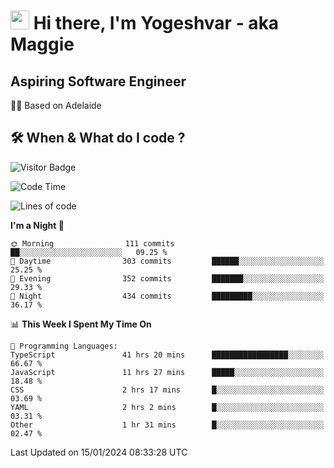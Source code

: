 <h1><img src="https://emojis.slackmojis.com/emojis/images/1531849430/4246/blob-sunglasses.gif?1531849430" width="30"/> Hi there, I'm Yogeshvar - aka Maggie</h1>

## Aspiring Software Engineer
🏂🏻  Based on Adelaide 

## 🛠 When & What do I code ?  

![Visitor Badge](https://visitor-badge.feriirawann.repl.co?username=yogeshvar&repo=yogeshvar&label=Visitors&style=plastic&color=%23457BFF&contentType=svg)

<!--START_SECTION:waka-->
![Code Time](http://img.shields.io/badge/Code%20Time-2%2C581%20hrs%2042%20mins-blue)

![Lines of code](https://img.shields.io/badge/From%20Hello%20World%20I%27ve%20Written-4.1%20million%20lines%20of%20code-blue)

**I'm a Night 🦉** 

```text
🌞 Morning                111 commits         ██░░░░░░░░░░░░░░░░░░░░░░░   09.25 % 
🌆 Daytime                303 commits         ██████░░░░░░░░░░░░░░░░░░░   25.25 % 
🌃 Evening                352 commits         ███████░░░░░░░░░░░░░░░░░░   29.33 % 
🌙 Night                  434 commits         █████████░░░░░░░░░░░░░░░░   36.17 % 
```


📊 **This Week I Spent My Time On** 

```text
💬 Programming Languages: 
TypeScript               41 hrs 20 mins      █████████████████░░░░░░░░   66.67 % 
JavaScript               11 hrs 27 mins      █████░░░░░░░░░░░░░░░░░░░░   18.48 % 
CSS                      2 hrs 17 mins       █░░░░░░░░░░░░░░░░░░░░░░░░   03.69 % 
YAML                     2 hrs 2 mins        █░░░░░░░░░░░░░░░░░░░░░░░░   03.31 % 
Other                    1 hr 31 mins        █░░░░░░░░░░░░░░░░░░░░░░░░   02.47 % 
```


 Last Updated on 15/01/2024 08:33:28 UTC
<!--END_SECTION:waka-->
